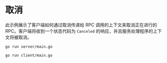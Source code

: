 # 取消

此示例展示了客户端如何通过取消传递给 RPC 调用的上下文来取消正在进行的 RPC。客户端将收到一个状态代码为 `Canceled` 的响应，并且服务处理程序的上下文将被取消。

```
go run server/main.go
```

```
go run client/main.go
```